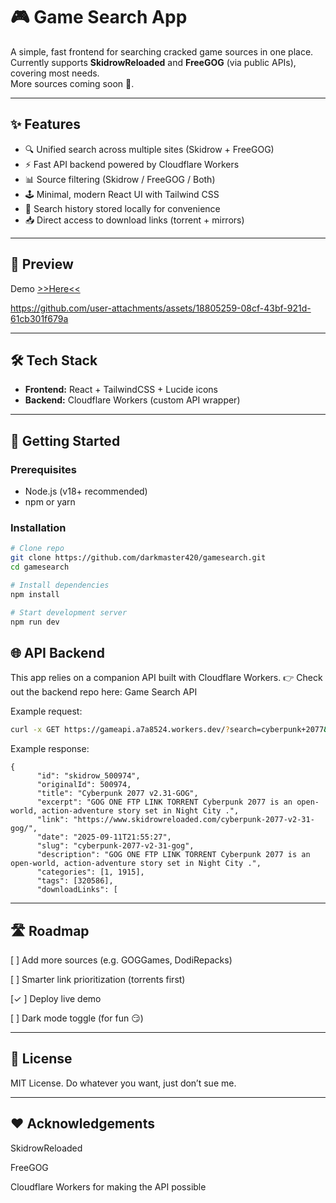# 🎮 Game Search App

A simple, fast frontend for searching cracked game sources in one place.  
Currently supports **SkidrowReloaded** and **FreeGOG** (via public APIs), covering most needs.  
More sources coming soon 🚀.

---

## ✨ Features

- 🔍 Unified search across multiple sites (Skidrow + FreeGOG)  
- ⚡ Fast API backend powered by Cloudflare Workers  
- 📊 Source filtering (Skidrow / FreeGOG / Both)  
- 🕹️ Minimal, modern React UI with Tailwind CSS  
- 📜 Search history stored locally for convenience  
- 📥 Direct access to download links (torrent + mirrors)  

---

## 📸 Preview

Demo <a href="https://gamesearch.iforgor.cc">>>Here<<</a>


https://github.com/user-attachments/assets/18805259-08cf-43bf-921d-61cb301f679a



---

## 🛠️ Tech Stack

- **Frontend:** React + TailwindCSS + Lucide icons  
- **Backend:** Cloudflare Workers (custom API wrapper)  

---

## 🚀 Getting Started

### Prerequisites
- Node.js (v18+ recommended)
- npm or yarn

### Installation

```bash
# Clone repo
git clone https://github.com/darkmaster420/gamesearch.git
cd gamesearch

# Install dependencies
npm install

# Start development server
npm run dev
```

## 🌐 API Backend

This app relies on a companion API built with Cloudflare Workers.
👉 Check out the backend repo here: Game Search API

Example request:

```bash
curl -x GET https://gameapi.a7a8524.workers.dev/?search=cyberpunk+2077&site=skidrow
```

Example response:

```
{
      "id": "skidrow_500974",
      "originalId": 500974,
      "title": "Cyberpunk 2077 v2.31-GOG",
      "excerpt": "GOG ONE FTP LINK TORRENT Cyberpunk 2077 is an open-world, action-adventure story set in Night City .",
      "link": "https://www.skidrowreloaded.com/cyberpunk-2077-v2-31-gog/",
      "date": "2025-09-11T21:55:27",
      "slug": "cyberpunk-2077-v2-31-gog",
      "description": "GOG ONE FTP LINK TORRENT Cyberpunk 2077 is an open-world, action-adventure story set in Night City .",
      "categories": [1, 1915],
      "tags": [320586],
      "downloadLinks": [
```


---

## 🛣️ Roadmap

[ ] Add more sources (e.g. GOGGames, DodiRepacks)

[ ] Smarter link prioritization (torrents first)

[✓ ] Deploy live demo

[ ] Dark mode toggle (for fun 😏)



---

## 📜 License

MIT License. Do whatever you want, just don’t sue me.


---

## ❤️ Acknowledgements

SkidrowReloaded

FreeGOG

Cloudflare Workers for making the API possible

